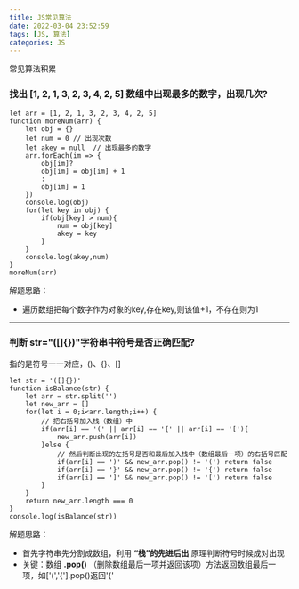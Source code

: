 ```yaml
---
title: JS常见算法
date: 2022-03-04 23:52:59
tags: [JS, 算法]
categories: JS
---
```



常见算法积累

<!-- more -->

### 找出 [1, 2, 1, 3, 2, 3, 4, 2, 5] 数组中出现最多的数字，出现几次?

```JS
let arr = [1, 2, 1, 3, 2, 3, 4, 2, 5]
function moreNum(arr) {
    let obj = {}
    let num = 0 // 出现次数
    let akey = null  // 出现最多的数字
    arr.forEach(im => {
        obj[im]?
        obj[im] = obj[im] + 1
        :
        obj[im] = 1
    })
    console.log(obj)
    for(let key in obj) {
        if(obj[key] > num){
            num = obj[key]
            akey = key
        }
    }
    console.log(akey,num)
}
moreNum(arr)
```
解题思路：
- 遍历数组把每个数字作为对象的key,存在key,则该值+1，不存在则为1

***

### 判断 str="([]{})"字符串中符号是否正确匹配?
指的是符号一一对应，()、{}、[]
```JS
let str = '([]{})'
function isBalance(str) {
    let arr = str.split('')
    let new_arr = []
    for(let i = 0;i<arr.length;i++) {
        // 把右括号加入栈（数组）中
        if(arr[i] == '(' || arr[i] == '{' || arr[i] == '['){
            new_arr.push(arr[i])
        }else {
            // 然后判断出现的左括号是否和最后加入栈中（数组最后一项）的右括号匹配
            if(arr[i] == ')' && new_arr.pop() != '(') return false
            if(arr[i] == '}' && new_arr.pop() != '{') return false
            if(arr[i] == ']' && new_arr.pop() != '[') return false
        }
    }
    return new_arr.length === 0
}
console.log(isBalance(str))
```
解题思路：
- 首先字符串先分割成数组，利用 __“栈”的先进后出__ 原理判断符号时候成对出现
- 关键：数组 __.pop()__ （删除数组最后一项并返回该项）方法返回数组最后一项，如['(','{'].pop()返回'{'